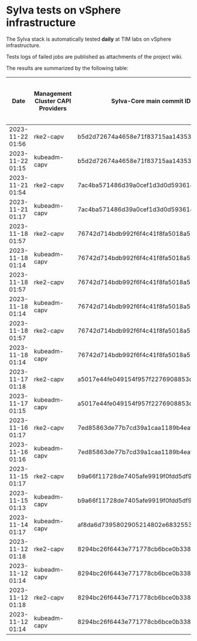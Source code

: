 # Sylva tests on vSphere infrastructure

The Sylva stack is automatically tested **daily** at TIM labs on vSphere infrastructure.

Tests logs of failed jobs are published as attachments of the project wiki.

The results are summarized by the following table:

| Date                      | Management Cluster CAPI Providers | Sylva-Core main commit ID        | Result                                       | Test logs (only for failed tests) |
|---------------------------|-----------------------------------|----------------------------------|----------------------------------------------|-----------------------------------|
|2023-11-22 01:56|rke2-capv|b5d2d72674a4658e71f83715aa1435302d99ba5b|:x: failed|[link](https://gitlab.com/sylva-projects/sylva-core/-/wikis/uploads/456f04b5fb9797f8d322b840d6006898/capv-logs.gz)|
|2023-11-22 01:15|kubeadm-capv|b5d2d72674a4658e71f83715aa1435302d99ba5b|:white_check_mark: success||
|2023-11-21 01:54|rke2-capv|7ac4ba571486d39a0cef1d3d0d59361433da391a|:x: failed|[link](https://gitlab.com/sylva-projects/sylva-core/-/wikis/uploads/3872fef4a35683465ee81c81312f2d95/capv-logs.gz)|
|2023-11-21 01:17|kubeadm-capv|7ac4ba571486d39a0cef1d3d0d59361433da391a|:white_check_mark: success||
|2023-11-18 01:57|rke2-capv|76742d714bdb992f6f4c41f8fa5018a52fd6e074|:x: failed|[link](https://gitlab.com/sylva-projects/sylva-core/-/wikis/uploads/62c2f8459dd1551ae83d175310f01ce9/capv-logs.gz)|
|2023-11-18 01:14|kubeadm-capv|76742d714bdb992f6f4c41f8fa5018a52fd6e074|:white_check_mark: success||
|2023-11-18 01:57|rke2-capv|76742d714bdb992f6f4c41f8fa5018a52fd6e074|:x: failed|[link](https://gitlab.com/sylva-projects/sylva-core/-/wikis/uploads/182c7a1081e999699c601c7664516daf/capv-logs.gz)|
|2023-11-18 01:14|kubeadm-capv|76742d714bdb992f6f4c41f8fa5018a52fd6e074|:white_check_mark: success||
|2023-11-18 01:57|rke2-capv|76742d714bdb992f6f4c41f8fa5018a52fd6e074|:x: failed|[link](https://gitlab.com/sylva-projects/sylva-core/-/wikis/uploads/e08c9fd6c6a36e9f1b4b35ad5425bec4/capv-logs.gz)|
|2023-11-18 01:14|kubeadm-capv|76742d714bdb992f6f4c41f8fa5018a52fd6e074|:white_check_mark: success||
|2023-11-17 01:18|rke2-capv|a5017e44fe049154f957f2276908853d5821a92d|:white_check_mark: success||
|2023-11-17 01:15|kubeadm-capv|a5017e44fe049154f957f2276908853d5821a92d|:white_check_mark: success||
|2023-11-16 01:17|rke2-capv|7ed85863de77b7cd39a1caa1189b4eaf603b3da5|:white_check_mark: success||
|2023-11-16 01:16|kubeadm-capv|7ed85863de77b7cd39a1caa1189b4eaf603b3da5|:white_check_mark: success||
|2023-11-15 01:17|rke2-capv|b9a66f11728de7405afe9919f0fdd5df97461064|:white_check_mark: success||
|2023-11-15 01:13|kubeadm-capv|b9a66f11728de7405afe9919f0fdd5df97461064|:white_check_mark: success||
|2023-11-14 01:17|kubeadm-capv|af8da6d7395802905214802e6832553b50c47b2f|:white_check_mark: success||
|2023-11-12 01:18|rke2-capv|8294bc26f6443e771778cb6bce0b338bfd6e59bd|:white_check_mark: success||
|2023-11-12 01:14|kubeadm-capv|8294bc26f6443e771778cb6bce0b338bfd6e59bd|:white_check_mark: success||
|2023-11-12 01:18|rke2-capv|8294bc26f6443e771778cb6bce0b338bfd6e59bd|:white_check_mark: success||
|2023-11-12 01:14|kubeadm-capv|8294bc26f6443e771778cb6bce0b338bfd6e59bd|:white_check_mark: success||

